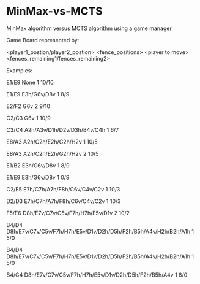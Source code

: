 # MinMax-vs-MCTS
MinMax algorithm versus MCTS algorithm using a game manager

Game Board represented by:

<player1_postion/player2_postion\> <fence_positions> <player to move\> <fences_remaining1/fences_remaining2\>

Examples:

E1/E9 None 1 10/10

E1/E9 E3h/G6v/D8v 1 8/9

E2/F2 G6v 2 9/10

C2/C3 G6v 1 10/9

C3/C4 A2h/A3v/D1h/D2v/D3h/B4v/C4h 1 6/7

E8/A3 A2h/C2h/E2h/G2h/H2v 1 10/5

E8/A3 A2h/C2h/E2h/G2h/H2v 2 10/5

E1/B2 E3h/G6v/D8v 1 8/9

E1/E9 E3h/G6v/D8v 1 0/9

C2/E5 E7h/C7h/A7h/F8h/C6v/C4v/C2v 1 10/3

D2/D3 E7h/C7h/A7h/F8h/C6v/C4v/C2v 1 10/3

F5/E6 D8h/E7v/C7v/C5v/F7h/H7h/E5v/D1v 2 10/2

B4/D4 D8h/E7v/C7v/C5v/F7h/H7h/E5v/D1v/D2h/D5h/F2h/B5h/A4v/H2h/B2h/A1h 1 5/0

B4/D4 D8h/E7v/C7v/C5v/F7h/H7h/E5v/D1v/D2h/D5h/F2h/B5h/A4v/H2h/B2h/A1h 1 5/0

B4/G4 D8h/E7v/C7v/C5v/F7h/H7h/E5v/D1v/D2h/D5h/F2h/B5h/A4v 1 8/0
